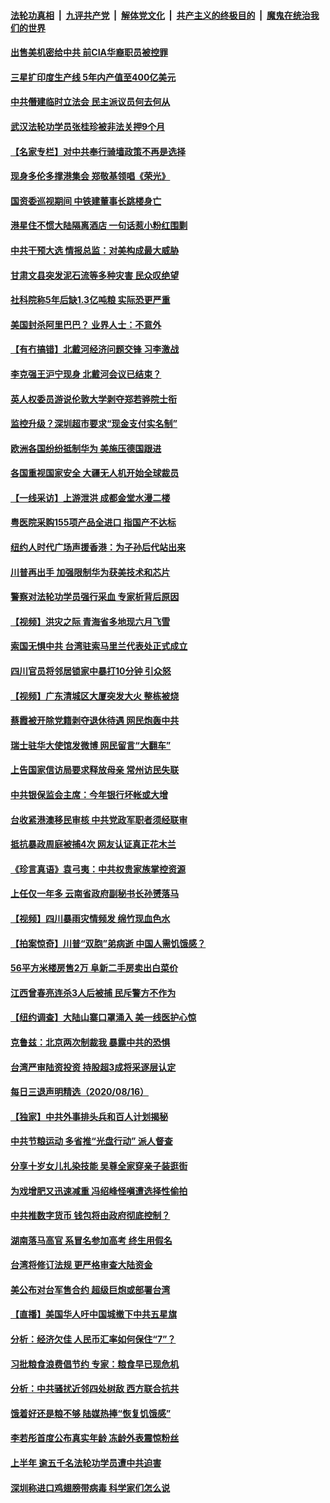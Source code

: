 ####  [法轮功真相](../../../../basic/blob/master/README.md?t=08180731) &nbsp;|&nbsp; [九评共产党](../../../../9ping.md/blob/master/README.md?t=08180731) &nbsp;|&nbsp; [解体党文化](../../../../jtdwh.md/blob/master/README.md?t=08180731)  &nbsp;|&nbsp; [共产主义的终极目的](../../../../gczydzjmd.md/blob/master/README.md?t=08180731) &nbsp;|&nbsp; [魔鬼在统治我们的世界](../../../../mgztzwmdsj.md/blob/master/README.md?t=08180731) 

#### [出售美机密给中共 前CIA华裔职员被控罪](../pages/nsc413/n12338447.md?t=08180731) 

#### [三星扩印度生产线 5年内产值至400亿美元](../pages/nsc413/n12338248.md?t=08180731) 

#### [中共僭建临时立法会 民主派议员何去何从](../pages/nsc413/n12338347.md?t=08180731) 

#### [武汉法轮功学员张桂珍被非法关押9个月](../pages/nsc413/n12314297.md?t=08180731) 

#### [【名家专栏】对中共奉行骑墙政策不再是选择](../pages/nsc413/n12336002.md?t=08180731) 

#### [现身多伦多撑港集会 郑敬基领唱《荣光》](../pages/nsc413/n12338212.md?t=08180731) 

#### [国资委巡视期间 中铁建董事长跳楼身亡](../pages/nsc413/n12338247.md?t=08180731) 

#### [港星住不惯大陆隔离酒店 一句话惹小粉红围剿](../pages/nsc413/n12338032.md?t=08180731) 

#### [中共干预大选 情报总监：对美构成最大威胁](../pages/nsc413/n12338090.md?t=08180731) 

#### [甘肃文县突发泥石流等多种灾害 民众叹绝望](../pages/nsc413/n12338155.md?t=08180731) 

#### [社科院称5年后缺1.3亿吨粮 实际恐更严重](../pages/nsc413/n12338131.md?t=08180731) 

#### [美国封杀阿里巴巴？ 业界人士：不意外](../pages/nsc413/n12338157.md?t=08180731) 

#### [【有冇搞错】北戴河经济问题交锋 习李激战](../pages/nsc413/n12338004.md?t=08180731) 

#### [李克强王沪宁现身 北戴河会议已结束？](../pages/nsc413/n12337914.md?t=08180731) 

#### [英人权委员游说伦敦大学剥夺郑若骅院士衔](../pages/nsc413/n12337941.md?t=08180731) 

#### [监控升级？深圳超市要求“现金支付实名制”](../pages/nsc413/n12337715.md?t=08180731) 

#### [欧洲各国纷纷抵制华为 美施压德国跟进](../pages/nsc413/n12337898.md?t=08180731) 

#### [各国重视国家安全 大疆无人机开始全球裁员](../pages/nsc413/n12337833.md?t=08180731) 

#### [【一线采访】上游泄洪 成都金堂水漫二楼](../pages/nsc413/n12337783.md?t=08180731) 

#### [粤医院采购155项产品全进口 指国产不达标](../pages/nsc413/n12337650.md?t=08180731) 

#### [纽约人时代广场声援香港：为子孙后代站出来](../pages/nsc413/n12335916.md?t=08180731) 

#### [川普再出手 加强限制华为获美技术和芯片](../pages/nsc413/n12337640.md?t=08180731) 

#### [警察对法轮功学员强行采血 专家析背后原因](../pages/nsc413/n12334786.md?t=08180731) 

#### [【视频】洪灾之际 青海省多地现六月飞雪](../pages/nsc413/n12337224.md?t=08180731) 

#### [索国无惧中共 台湾驻索马里兰代表处正式成立](../pages/nsc413/n12337274.md?t=08180731) 

#### [四川官员将邻居锁家中暴打10分钟 引众怒](../pages/nsc413/n12337205.md?t=08180731) 

#### [【视频】广东清城区大厦突发大火 整栋被烧](../pages/nsc413/n12336832.md?t=08180731) 

#### [蔡霞被开除党籍剥夺退休待遇 网民炮轰中共](../pages/nsc413/n12336448.md?t=08180731) 

#### [瑞士驻华大使馆发微博 网民留言“大翻车”](../pages/nsc413/n12336450.md?t=08180731) 

#### [上告国家信访局要求释放母亲 常州访民失联](../pages/nsc413/n12337148.md?t=08180731) 

#### [中共银保监会主席：今年银行坏帐或大增](../pages/nsc413/n12336456.md?t=08180731) 

#### [台收紧港澳移民审核 中共党政军职者须经联审](../pages/nsc413/n12336925.md?t=08180731) 


#### [抵抗暴政周庭被捕4次 网友认证真正花木兰](../pages/nsc413/n12336902.md?t=08180731) 

#### [《珍言真语》袁弓夷：中共权贵家族掌控资源](../pages/nsc413/n12335964.md?t=08180731) 

#### [上任仅一年多 云南省政府副秘书长孙赟落马](../pages/nsc413/n12336842.md?t=08180731) 

#### [【视频】四川暴雨灾情频发 绵竹现血色水](../pages/nsc413/n12336242.md?t=08180731) 

#### [【拍案惊奇】川普“双胞”弟病逝 中国人需饥饿感？](../pages/nsc413/n12336516.md?t=08180731) 

#### [56平方米楼房售2万 阜新二手房卖出白菜价](../pages/nsc413/n12335968.md?t=08180731) 

#### [江西曾春亮连杀3人后被捕 民斥警方不作为](../pages/nsc413/n12334823.md?t=08180731) 

#### [【纽约调查】大陆山寨口罩涌入 美一线医护心惊](../pages/nsc413/n12335136.md?t=08180731) 

#### [克鲁兹：北京两次制裁我 暴露中共的恐惧](../pages/nsc413/n12336202.md?t=08180731) 

#### [台湾严审陆资投资 持股超3成将采逐层认定](../pages/nsc413/n12336132.md?t=08180731) 

#### [每日三退声明精选（2020/08/16）](../pages/nsc413/n12336171.md?t=08180731) 

#### [【独家】中共外事排头兵和百人计划揭秘](../pages/nsc413/n12326588.md?t=08180731) 

#### [中共节粮运动 多省推“光盘行动” 派人督查](../pages/nsc413/n12335848.md?t=08180731) 

#### [分享十岁女儿扎染技能 吴尊全家穿亲子装逛街](../pages/nsc413/n12335889.md?t=08180731) 

#### [为戏增肥又迅速减重 冯绍峰怪嗔遭选择性偷拍](../pages/nsc413/n12335654.md?t=08180731) 

#### [中共推数字货币  钱包将由政府彻底控制？](../pages/nsc413/n12335573.md?t=08180731) 

#### [湖南落马高官 系冒名参加高考 终生用假名](../pages/nsc413/n12335875.md?t=08180731) 

#### [台湾将修订法规 更严格审查大陆资金](../pages/nsc413/n12335731.md?t=08180731) 

#### [美公布对台军售合约 超级巨炮或部署台湾](../pages/nsc413/n12335764.md?t=08180731) 

#### [【直播】美国华人吁中国城撤下中共五星旗](../pages/nsc413/n12334172.md?t=08180731) 

#### [分析：经济欠佳 人民币汇率如何保住“7”？](../pages/nsc413/n12335712.md?t=08180731) 

#### [习批粮食浪费倡节约 专家：粮食早已现危机](../pages/nsc413/n12335669.md?t=08180731) 

#### [分析：中共骚扰近邻四处树敌 西方联合抗共](../pages/nsc413/n12332290.md?t=08180731) 

#### [饿着好还是粮不够 陆媒热捧“恢复饥饿感”](../pages/nsc413/n12335590.md?t=08180731) 

#### [李若彤首度公布真实年龄 冻龄外表震惊粉丝](../pages/nsc413/n12335475.md?t=08180731) 

#### [上半年 逾五千名法轮功学员遭中共迫害](../pages/nsc413/n12263300.md?t=08180731) 

#### [深圳称进口鸡翅膀带病毒 科学家们怎么说](../pages/nsc413/n12335408.md?t=08180731) 

